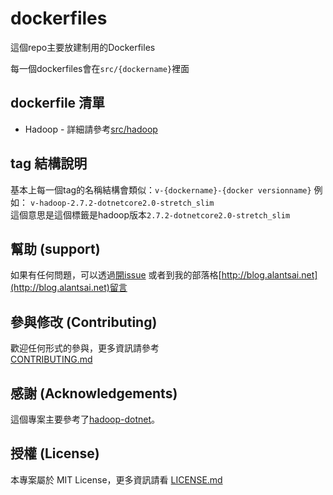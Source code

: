 ﻿# dockerfiles

這個repo主要放建制用的Dockerfiles

每一個dockerfiles會在`src/{dockername}`裡面

## dockerfile 清單

- Hadoop - 詳細請參考[src/hadoop](src/hadoop)

## tag 結構說明

基本上每一個tag的名稱結構會類似：`v-{dockername}-{docker versionname}`
例如：
`v-hadoop-2.7.2-dotnetcore2.0-stretch_slim`  
這個意思是這個標籤是hadoop版本`2.7.2-dotnetcore2.0-stretch_slim`

## 幫助 (support)

如果有任何問題，可以透過[開issue](https://github.com/alantsai/dockerfiles/issues/new) 或者到我的部落格[http://blog.alantsai.net](http://blog.alantsai.net)留言

## 參與修改 (Contributing)

歡迎任何形式的參與，更多資訊請參考  
[CONTRIBUTING.md](CONTRIBUTING.md)

## 感謝 (Acknowledgements)

這個專案主要參考了[hadoop-dotnet](https://github.com/sixeyed/dockers/tree/master/hadoop-dotnet)。

## 授權 (License)

本專案屬於 MIT License，更多資訊請看 [LICENSE.md](LICENSE.md)
